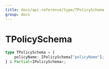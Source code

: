 ```yaml
---
title: docs/api-reference/type/TPolicySchema
group: docs
---
```


# TPolicySchema

```ts
type TPolicySchema = {
    policyName: IPolicySchema["policyName"];
} & Partial<IPolicySchema>;
```


